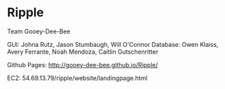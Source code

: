 # Ripple

Team Gooey-Dee-Bee

GUI: Johna Rutz, Jason Stumbaugh, Will O'Connor
Database: Owen Klaiss, Avery Ferrante, Noah Mendoza, Caitlin Gutschenritter

Github Pages: http://gooey-dee-bee.github.io/Ripple/




EC2: 54.69.13.79/ripple/website/landingpage.html

